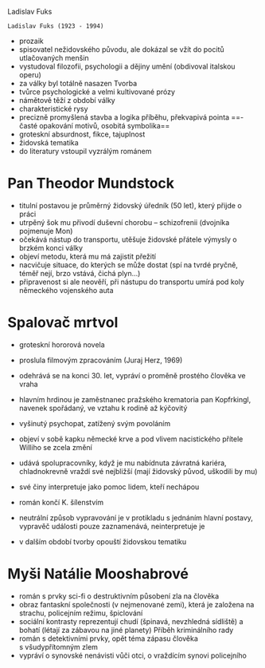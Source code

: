 Ladislav Fuks

	Ladislav Fuks (1923 - 1994)
- prozaik
- spisovatel nežidovského původu, ale dokázal se vžít do pocitů utlačovaných menšin
- vystudoval filozofii, psychologii a dějiny umění (obdivoval italskou operu)
- za války byl totálně nasazen
Tvorba
- tvůrce psychologické a velmi kultivované prózy
- námětově těží z období války
- charakteristické rysy
- precizně promyšlená stavba a logika příběhu, překvapivá pointa
==- časté opakování motivů, osobitá symbolika==
- groteskní absurdnost, fikce, tajuplnost
- židovská tematika
- do literatury vstoupil vyzrálým románem
# Pan Theodor Mundstock
- titulní postavou je průměrný židovský úředník (50 let), který přijde o práci
- utrpěný šok mu přivodí duševní chorobu – schizofrenii (dvojníka pojmenuje Mon)
- očekává nástup do transportu, utěšuje židovské přátele výmysly o brzkém konci války
- objeví metodu, která mu má zajistit přežití
- nacvičuje situace, do kterých se může dostat (spí na tvrdé pryčně, téměř nejí, brzo vstává, čichá plyn…)
- připravenost si ale neověří, při nástupu do transportu umírá pod koly německého vojenského auta
# Spalovač mrtvol
- groteskní hororová novela
- proslula filmovým zpracováním (Juraj Herz, 1969)
- odehrává se na konci 30. let, vypráví o proměně prostého člověka ve vraha
- hlavním hrdinou je zaměstnanec pražského krematoria pan Kopfrkingl, navenek spořádaný, ve vztahu k rodině až kýčovitý

- vyšinutý psychopat, zatížený svým povoláním
- objeví v sobě kapku německé krve a pod vlivem nacistického přítele Williho se zcela změní
- udává spolupracovníky, když je mu nabídnuta závratná kariéra, chladnokrevně vraždí své nejbližší (mají židovský původ, uškodili by mu)
- své činy interpretuje jako pomoc lidem, kteří nechápou
- román končí K. šílenstvím
- neutrální způsob vypravování je v protikladu s jednáním hlavní postavy, vypravěč události pouze zaznamenává, neinterpretuje je
- v dalším období tvorby opouští židovskou tematiku
# Myši Natálie Mooshabrové
- román s prvky sci-fi o destruktivním působení zla na člověka
- obraz fantaskní společnosti (v nejmenované zemi), která je založena na strachu, policejním režimu, špiclování
- sociální kontrasty reprezentují chudí (špinavá, nevzhledná sídliště) a bohatí (létají za zábavou na jiné planety)
Příběh kriminálního rady
- román s detektivními prvky, opět téma zápasu člověka s všudypřítomným zlem
- vypráví o synovské nenávisti vůči otci, o vraždícím synovi policejního
